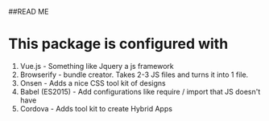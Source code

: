 ##READ ME

# This package is configured with
1. Vue.js    - Something like Jquery a js framework
2. Browserify - bundle creator. Takes 2-3 JS files and turns it into 1 file.
3. Onsen     - Adds a nice CSS tool kit of designs
4. Babel (ES2015) - Add configurations like require / import that JS doesn't have
5. Cordova    - Adds tool kit to create Hybrid Apps 